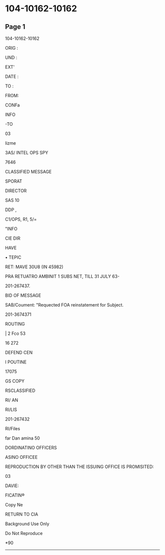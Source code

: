 # 104-10162-10162

## Page 1

104-10162-10162

ORIG :

UND :

EXT'

DATE :

TO :

FROM:

CONFa

INFO

-TO

03

lizme

3AS/ INTEL OPS SPY

7646

CLASSIFIED MESSAGE

SPORAT

DIRECTOR

SAS 10

DDP ,

C1/OPS, R1, 5/=

"INFO

CIE DIR

HAVE

• TEPIC

RET: MAVE 30U8 (IN 45982)

PRA RETUATRO AMBINIT 1 SUBS NET, TILL 31 JULY 63-

201-267437.

BID OF MESSAGE

SAB/Coument: "Requected FOA reinstatement for Subject.

201-3674371

ROUTING

| 2 Fco 53

16 272

DEFEND CEN

I POUTINE

17075

GS COPY

RSCLASSIFIED

RI/ AN

RI/LIS

201-267432

RI/Files

far Dan amina 50

DORDINATINO OFFICERS

ASINO OFFICEE

REPRODUCTION BY OTHER THAN THE ISSUING OFFICE IS PROMISITED:

03

DAVIE:

FICATIN®

Copy Ne

RETURN TO CIA

Background Use Only

Do Not Reproduce

*90

---

